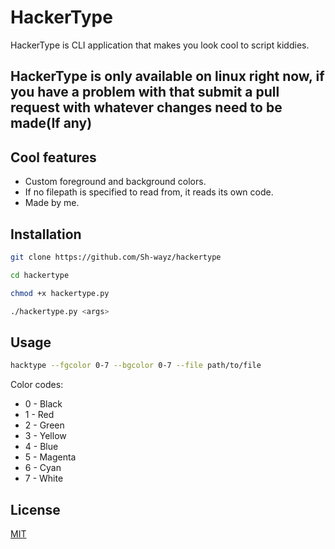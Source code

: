# HackerType
HackerType is  CLI application that makes you look cool to script kiddies.
## HackerType is only available on linux right now, if you have a problem with that submit a pull request with whatever changes need to be made(If any)
## Cool features

 - Custom foreground and background colors.
 - If no filepath is specified to read from, it reads its own code.
 - Made by me.
## Installation
```bash
git clone https://github.com/Sh-wayz/hackertype

cd hackertype

chmod +x hackertype.py

./hackertype.py <args>
```

## Usage
```bash
hacktype --fgcolor 0-7 --bgcolor 0-7 --file path/to/file
```
Color codes:
- 0 - Black
- 1 - Red
- 2 - Green
- 3 - Yellow
- 4 - Blue
- 5 - Magenta
- 6 - Cyan
- 7 - White


## License
[MIT](https://choosealicense.com/licenses/mit/)
